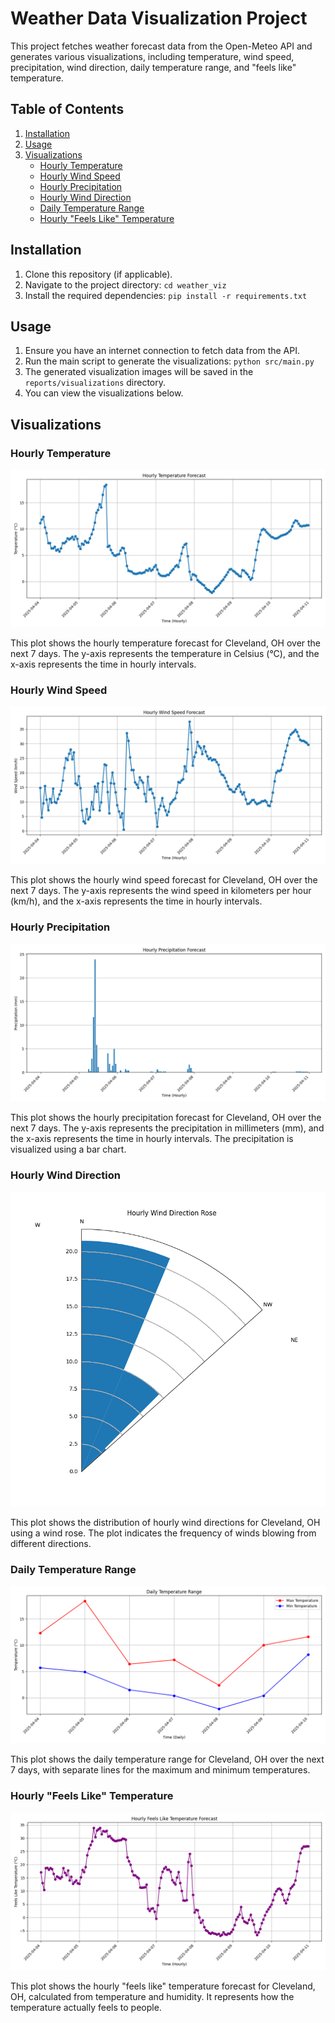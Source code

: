 # Weather Data Visualization Project

This project fetches weather forecast data from the Open-Meteo API and generates various visualizations, including temperature, wind speed, precipitation, wind direction, daily temperature range, and "feels like" temperature.

## Table of Contents

1.  [Installation](#installation)
2.  [Usage](#usage)
3.  [Visualizations](#visualizations)
    * [Hourly Temperature](#hourly-temperature)
    * [Hourly Wind Speed](#hourly-wind-speed)
    * [Hourly Precipitation](#hourly-precipitation)
    * [Hourly Wind Direction](#hourly-wind-direction)
    * [Daily Temperature Range](#daily-temperature-range)
    * [Hourly "Feels Like" Temperature](#hourly-feels-like-temperature)

## Installation

1.  Clone this repository (if applicable).
2.  Navigate to the project directory: `cd weather_viz`
3.  Install the required dependencies: `pip install -r requirements.txt`

## Usage

1.  Ensure you have an internet connection to fetch data from the API.
2.  Run the main script to generate the visualizations: `python src/main.py`
3.  The generated visualization images will be saved in the `reports/visualizations` directory.
4.  You can view the visualizations below.

## Visualizations

### Hourly Temperature

![Hourly Temperature](reports/visualizations/hourly_temperature.png)

This plot shows the hourly temperature forecast for Cleveland, OH over the next 7 days. The y-axis represents the temperature in Celsius (°C), and the x-axis represents the time in hourly intervals.

### Hourly Wind Speed

![Hourly Wind Speed](reports/visualizations/wind_plot.png)

This plot shows the hourly wind speed forecast for Cleveland, OH over the next 7 days. The y-axis represents the wind speed in kilometers per hour (km/h), and the x-axis represents the time in hourly intervals.

### Hourly Precipitation

![Hourly Precipitation](reports/visualizations/precipitation_plot.png)

This plot shows the hourly precipitation forecast for Cleveland, OH over the next 7 days. The y-axis represents the precipitation in millimeters (mm), and the x-axis represents the time in hourly intervals. The precipitation is visualized using a bar chart.

### Hourly Wind Direction

![Hourly Wind Direction](reports/visualizations/wind_direction_rose.png)

This plot shows the distribution of hourly wind directions for Cleveland, OH using a wind rose. The plot indicates the frequency of winds blowing from different directions.

### Daily Temperature Range

![Daily Temperature Range](reports/visualizations/daily_temperature_range_plot.png)

This plot shows the daily temperature range for Cleveland, OH over the next 7 days, with separate lines for the maximum and minimum temperatures.

### Hourly "Feels Like" Temperature

![Hourly Feels Like Temperature](reports/visualizations/feels_like_temperature_plot.png)

This plot shows the hourly "feels like" temperature forecast for Cleveland, OH, calculated from temperature and humidity. It represents how the temperature actually feels to people.